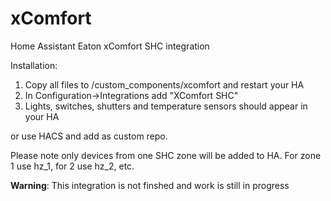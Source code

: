 # xComfort
Home Assistant Eaton xComfort SHC integration


Installation:
  1. Copy all files to /custom_components/xcomfort and restart your HA
  2. In Configuration->Integrations add "XComfort SHC"
  3. Lights, switches, shutters and temperature sensors should appear in your HA

or use HACS and add as custom repo.

Please note only devices from one SHC zone will be added to HA. For zone 1 use hz_1, for 2 use hz_2, etc.

<b>Warning</b>: This integration is not finshed and work is still in progress
